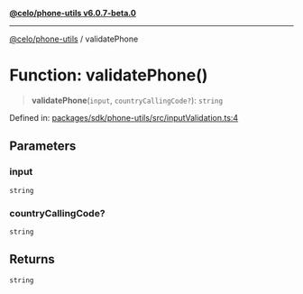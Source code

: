 [**@celo/phone-utils v6.0.7-beta.0**](../README.md)

***

[@celo/phone-utils](../globals.md) / validatePhone

# Function: validatePhone()

> **validatePhone**(`input`, `countryCallingCode?`): `string`

Defined in: [packages/sdk/phone-utils/src/inputValidation.ts:4](https://github.com/celo-org/developer-tooling/blob/master/packages/sdk/phone-utils/src/inputValidation.ts#L4)

## Parameters

### input

`string`

### countryCallingCode?

`string`

## Returns

`string`
